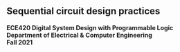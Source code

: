 ## Sequential circuit design practices 

**ECE420 Digital System Design with Programmable Logic**  
**Department of Electrical & Computer Engineering**  
**Fall 2021**  



